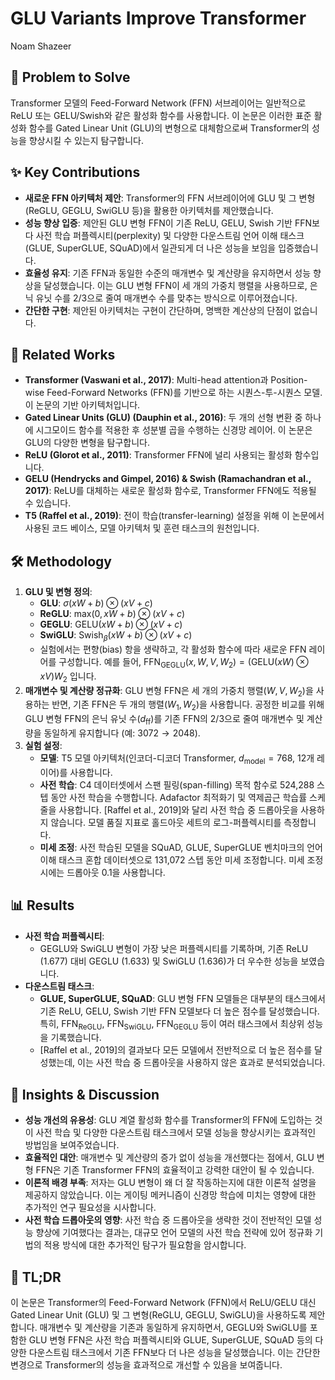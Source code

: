 # GLU Variants Improve Transformer

Noam Shazeer

## 🧩 Problem to Solve

Transformer 모델의 Feed-Forward Network (FFN) 서브레이어는 일반적으로 ReLU 또는 GELU/Swish와 같은 활성화 함수를 사용합니다. 이 논문은 이러한 표준 활성화 함수를 Gated Linear Unit (GLU)의 변형으로 대체함으로써 Transformer의 성능을 향상시킬 수 있는지 탐구합니다.

## ✨ Key Contributions

- **새로운 FFN 아키텍처 제안**: Transformer의 FFN 서브레이어에 GLU 및 그 변형(ReGLU, GEGLU, SwiGLU 등)을 활용한 아키텍처를 제안했습니다.
- **성능 향상 입증**: 제안된 GLU 변형 FFN이 기존 ReLU, GELU, Swish 기반 FFN보다 사전 학습 퍼플렉시티(perplexity) 및 다양한 다운스트림 언어 이해 태스크(GLUE, SuperGLUE, SQuAD)에서 일관되게 더 나은 성능을 보임을 입증했습니다.
- **효율성 유지**: 기존 FFN과 동일한 수준의 매개변수 및 계산량을 유지하면서 성능 향상을 달성했습니다. 이는 GLU 변형 FFN이 세 개의 가중치 행렬을 사용하므로, 은닉 유닛 수를 $2/3$으로 줄여 매개변수 수를 맞추는 방식으로 이루어졌습니다.
- **간단한 구현**: 제안된 아키텍처는 구현이 간단하며, 명백한 계산상의 단점이 없습니다.

## 📎 Related Works

- **Transformer (Vaswani et al., 2017)**: Multi-head attention과 Position-wise Feed-Forward Networks (FFN)를 기반으로 하는 시퀀스-투-시퀀스 모델. 이 논문의 기반 아키텍처입니다.
- **Gated Linear Units (GLU) (Dauphin et al., 2016)**: 두 개의 선형 변환 중 하나에 시그모이드 함수를 적용한 후 성분별 곱을 수행하는 신경망 레이어. 이 논문은 GLU의 다양한 변형을 탐구합니다.
- **ReLU (Glorot et al., 2011)**: Transformer FFN에 널리 사용되는 활성화 함수입니다.
- **GELU (Hendrycks and Gimpel, 2016) & Swish (Ramachandran et al., 2017)**: ReLU를 대체하는 새로운 활성화 함수로, Transformer FFN에도 적용될 수 있습니다.
- **T5 (Raffel et al., 2019)**: 전이 학습(transfer-learning) 설정을 위해 이 논문에서 사용된 코드 베이스, 모델 아키텍처 및 훈련 태스크의 원천입니다.

## 🛠️ Methodology

1. **GLU 및 변형 정의**:
   - **GLU**: $\sigma(xW+b) \otimes (xV+c)$
   - **ReGLU**: $\text{max}(0, xW+b) \otimes (xV+c)$
   - **GEGLU**: $\text{GELU}(xW+b) \otimes (xV+c)$
   - **SwiGLU**: $\text{Swish}_{\beta}(xW+b) \otimes (xV+c)$
   - 실험에서는 편향(bias) 항을 생략하고, 각 활성화 함수에 따라 새로운 FFN 레이어를 구성합니다. 예를 들어, $\text{FFN}_{\text{GEGLU}}(x, W, V, W_2) = (\text{GELU}(xW) \otimes xV)W_2$ 입니다.
2. **매개변수 및 계산량 정규화**: GLU 변형 FFN은 세 개의 가중치 행렬($W, V, W_2$)을 사용하는 반면, 기존 FFN은 두 개의 행렬($W_1, W_2$)을 사용합니다. 공정한 비교를 위해 GLU 변형 FFN의 은닉 유닛 수($d_{\text{ff}}$)를 기존 FFN의 $2/3$으로 줄여 매개변수 및 계산량을 동일하게 유지합니다 (예: $3072 \rightarrow 2048$).
3. **실험 설정**:
   - **모델**: T5 모델 아키텍처(인코더-디코더 Transformer, $d_{\text{model}}=768$, 12개 레이어)를 사용합니다.
   - **사전 학습**: C4 데이터셋에서 스팬 필링(span-filling) 목적 함수로 524,288 스텝 동안 사전 학습을 수행합니다. Adafactor 최적화기 및 역제곱근 학습률 스케줄을 사용합니다. [Raffel et al., 2019]와 달리 사전 학습 중 드롭아웃을 사용하지 않습니다. 모델 품질 지표로 홀드아웃 세트의 로그-퍼플렉시티를 측정합니다.
   - **미세 조정**: 사전 학습된 모델을 SQuAD, GLUE, SuperGLUE 벤치마크의 언어 이해 태스크 혼합 데이터셋으로 131,072 스텝 동안 미세 조정합니다. 미세 조정 시에는 드롭아웃 0.1을 사용합니다.

## 📊 Results

- **사전 학습 퍼플렉시티**:
  - GEGLU와 SwiGLU 변형이 가장 낮은 퍼플렉시티를 기록하며, 기존 ReLU (1.677) 대비 GEGLU (1.633) 및 SwiGLU (1.636)가 더 우수한 성능을 보였습니다.
- **다운스트림 태스크**:
  - **GLUE, SuperGLUE, SQuAD**: GLU 변형 FFN 모델들은 대부분의 태스크에서 기존 ReLU, GELU, Swish 기반 FFN 모델보다 더 높은 점수를 달성했습니다. 특히, FFN$_{\text{ReGLU}}$, FFN$_{\text{SwiGLU}}$, FFN$_{\text{GEGLU}}$ 등이 여러 태스크에서 최상위 성능을 기록했습니다.
  - [Raffel et al., 2019]의 결과보다 모든 모델에서 전반적으로 더 높은 점수를 달성했는데, 이는 사전 학습 중 드롭아웃을 사용하지 않은 효과로 분석되었습니다.

## 🧠 Insights & Discussion

- **성능 개선의 유용성**: GLU 계열 활성화 함수를 Transformer의 FFN에 도입하는 것이 사전 학습 및 다양한 다운스트림 태스크에서 모델 성능을 향상시키는 효과적인 방법임을 보여주었습니다.
- **효율적인 대안**: 매개변수 및 계산량의 증가 없이 성능을 개선했다는 점에서, GLU 변형 FFN은 기존 Transformer FFN의 효율적이고 강력한 대안이 될 수 있습니다.
- **이론적 배경 부족**: 저자는 GLU 변형이 왜 더 잘 작동하는지에 대한 이론적 설명을 제공하지 않았습니다. 이는 게이팅 메커니즘이 신경망 학습에 미치는 영향에 대한 추가적인 연구 필요성을 시사합니다.
- **사전 학습 드롭아웃의 영향**: 사전 학습 중 드롭아웃을 생략한 것이 전반적인 모델 성능 향상에 기여했다는 결과는, 대규모 언어 모델의 사전 학습 전략에 있어 정규화 기법의 적용 방식에 대한 추가적인 탐구가 필요함을 암시합니다.

## 📌 TL;DR

이 논문은 Transformer의 Feed-Forward Network (FFN)에서 ReLU/GELU 대신 Gated Linear Unit (GLU) 및 그 변형(ReGLU, GEGLU, SwiGLU)을 사용하도록 제안합니다. 매개변수 및 계산량을 기존과 동일하게 유지하면서, GEGLU와 SwiGLU를 포함한 GLU 변형 FFN은 사전 학습 퍼플렉시티와 GLUE, SuperGLUE, SQuAD 등의 다양한 다운스트림 태스크에서 기존 FFN보다 더 나은 성능을 달성했습니다. 이는 간단한 변경으로 Transformer의 성능을 효과적으로 개선할 수 있음을 보여줍니다.
